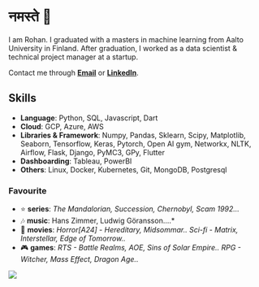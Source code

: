 # नमस्ते 🙏
I am Rohan. I graduated with a masters in machine learning from Aalto University in Finland. After graduation, I worked as a data scientist & technical project manager at a startup. 

Contact me through **[Email](rohanchauhan22@gmail.com)** or **[LinkedIn](https://www.linkedin.com/in/rohan22/)**.

## Skills
* **Language**: Python, SQL, Javascript, Dart
* **Cloud**: GCP, Azure, AWS
* **Libraries & Framework**: Numpy, Pandas, Sklearn, Scipy, Matplotlib, Seaborn, Tensorflow, Keras, Pytorch, Open AI gym, Networkx, NLTK, Airflow, Flask, Django, PyMC3, GPy, Flutter
* **Dashboarding**: Tableau, PowerBI
* **Others**: Linux, Docker, Kubernetes, Git, MongoDB, Postgresql

### Favourite 
* ⭐ **series**: *The Mandalorian, Succession, Chernobyl, Scam 1992...*
* 🎶 **music**: Hans Zimmer, Ludwig Göransson....*
* 🎥 **movies**: *Horror[A24] - Hereditary, Midsommar.. Sci-fi - Matrix, Interstellar, Edge of Tomorrow..*
* 🎮 **games**: *RTS - Battle Realms, AOE, Sins of Solar Empire.. RPG - Witcher, Mass Effect, Dragon Age..*

![](https://komarev.com/ghpvc/?username=rohanchauhan&color=ff69b4)
